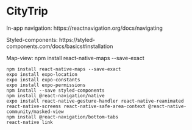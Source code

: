 # CityTrip

<p>In-app navigation: https://reactnavigation.org/docs/navigating</p>
<p>Styled-components: https://styled-components.com/docs/basics#installation</p>
<p>Map-view: npm install react-native-maps --save-exact</p>

    npm install react-native-maps --save-exact
    expo install expo-location    
    expo install expo-constants    
    expo install expo-permissions
    npm install --save styled-components
    npm install @react-navigation/native
    expo install react-native-gesture-handler react-native-reanimated react-native-screens react-native-safe-area-context @react-native-community/masked-view
    npm install @react-navigation/bottom-tabs
    react-native link
